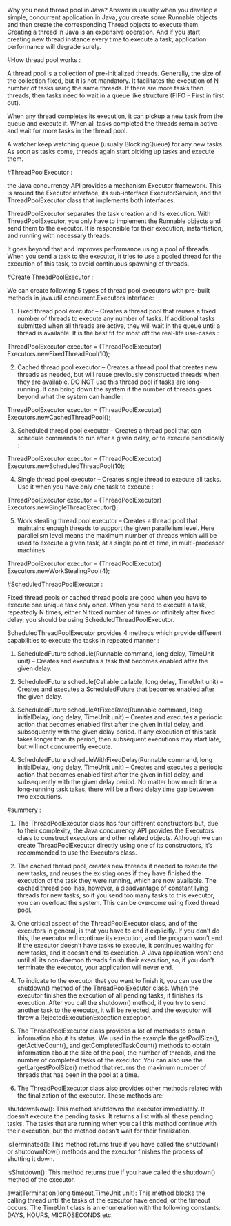 Why you need thread pool in Java? Answer is usually when you develop a simple, 
concurrent application in Java, you create some Runnable objects and then 
create the corresponding Thread objects to execute them. Creating a thread in 
Java is an expensive operation. And if you start creating new thread instance 
every time to execute a task, application performance will degrade surely.

#How thread pool works : 

A thread pool is a collection of pre-initialized threads. Generally, the size of 
the collection fixed, but it is not mandatory. It facilitates the execution of N 
number of tasks using the same threads. If there are more tasks than threads, 
then tasks need to wait in a queue like structure (FIFO – First in first out).

When any thread completes its execution, it can pickup a new task from the queue 
and execute it. When all tasks completed the threads remain active and wait 
for more tasks in the thread pool.

A watcher keep watching queue (usually BlockingQueue) for any new tasks. 
As soon as tasks come, threads again start picking up tasks and execute them.

#ThreadPoolExecutor : 

the Java concurrency API provides a mechanism Executor framework. This is around 
the Executor interface, its sub-interface ExecutorService, and the ThreadPoolExecutor 
class that implements both interfaces.

ThreadPoolExecutor separates the task creation and its execution. With ThreadPoolExecutor, 
you only have to implement the Runnable objects and send them to the executor. 
It is responsible for their execution, instantiation, and running with necessary threads.

It goes beyond that and improves performance using a pool of threads. 
When you send a task to the executor, it tries to use a pooled thread for 
the execution of this task, to avoid continuous spawning of threads.

#Create ThreadPoolExecutor : 

We can create following 5 types of thread pool executors with pre-built methods in 
java.util.concurrent.Executors interface: 

1) Fixed thread pool executor – Creates a thread pool that reuses a fixed number 
of threads to execute any number of tasks. If additional tasks submitted when 
all threads are active, they will wait in the queue until a thread is available. 
It is the best fit for most off the real-life use-cases : 

ThreadPoolExecutor executor = (ThreadPoolExecutor) Executors.newFixedThreadPool(10);

2) Cached thread pool executor – Creates a thread pool that creates new threads as 
needed, but will reuse previously constructed threads when they are available. 
DO NOT use this thread pool if tasks are long-running. It can bring down the system 
if the number of threads goes beyond what the system can handle : 

ThreadPoolExecutor executor = (ThreadPoolExecutor) Executors.newCachedThreadPool();

3) Scheduled thread pool executor – Creates a thread pool that can schedule commands 
to run after a given delay, or to execute periodically : 

ThreadPoolExecutor executor = (ThreadPoolExecutor) Executors.newScheduledThreadPool(10);

4) Single thread pool executor – Creates single thread to execute all tasks. Use it 
when you have only one task to execute : 

ThreadPoolExecutor executor = (ThreadPoolExecutor) Executors.newSingleThreadExecutor();

5) Work stealing thread pool executor – Creates a thread pool that maintains enough threads 
to support the given parallelism level. Here parallelism level means the maximum number 
of threads which will be used to execute a given task, at a single point of time, 
in multi-processor machines.

ThreadPoolExecutor executor = (ThreadPoolExecutor) Executors.newWorkStealingPool(4);

#ScheduledThreadPoolExecutor : 

Fixed thread pools or cached thread pools are good when you have to execute one unique 
task only once. When you need to execute a task, repeatedly N times, either N fixed number 
of times or infinitely after fixed delay, you should be using ScheduledThreadPoolExecutor.

ScheduledThreadPoolExecutor provides 4 methods which provide different capabilities to execute 
the tasks in repeated manner : 

1) ScheduledFuture schedule(Runnable command, long delay, TimeUnit unit) – Creates and executes 
a task that becomes enabled after the given delay.

2) ScheduledFuture schedule(Callable callable, long delay, TimeUnit unit) – Creates and executes 
a ScheduledFuture that becomes enabled after the given delay.

3) ScheduledFuture scheduleAtFixedRate(Runnable command, long initialDelay, 
long delay, TimeUnit unit) – Creates and executes a periodic action that becomes enabled 
first after the given initial delay, and subsequently with the given delay period. 
If any execution of this task takes longer than its period, then subsequent executions 
may start late, but will not concurrently execute.

4) ScheduledFuture scheduleWithFixedDelay(Runnable command, long initialDelay, long delay, 
TimeUnit unit) – Creates and executes a periodic action that becomes enabled first after 
the given initial delay, and subsequently with the given delay period. No matter how much time 
a long-running task takes, there will be a fixed delay time gap between two executions.

#summery : 

1) The ThreadPoolExecutor class has four different constructors but, due to their complexity, 
the Java concurrency API provides the Executors class to construct executors and other 
related objects. Although we can create ThreadPoolExecutor directly using one of 
its constructors, it’s recommended to use the Executors class.

2) The cached thread pool, creates new threads if needed to execute the new tasks, 
and reuses the existing ones if they have finished the execution of the task 
they were running, which are now available. The cached thread pool has, however, 
a disadvantage of constant lying threads for new tasks, so if you send too many tasks 
to this executor, you can overload the system. This can be overcome using fixed thread pool.

3) One critical aspect of the ThreadPoolExecutor class, and of the executors in general, 
is that you have to end it explicitly. If you don’t do this, the executor will continue 
its execution, and the program won’t end. If the executor doesn’t have tasks to execute, 
it continues waiting for new tasks, and it doesn’t end its execution. A Java application 
won’t end until all its non-daemon threads finish their execution, so, if you don’t terminate 
the executor, your application will never end.

4) To indicate to the executor that you want to finish it, you can use the shutdown() method 
of the ThreadPoolExecutor class. When the executor finishes the execution of all pending tasks, 
it finishes its execution. After you call the shutdown() method, if you try to send another task 
to the executor, it will be rejected, and the executor will 
throw a RejectedExecutionException exception.

5) The ThreadPoolExecutor class provides a lot of methods to obtain information about its status. 
We used in the example the getPoolSize(), getActiveCount(), and getCompletedTaskCount() methods 
to obtain information about the size of the pool, the number of threads, and the number of completed 
tasks of the executor. You can also use the getLargestPoolSize() method that returns the maximum 
number of threads that has been in the pool at a time.

6) The ThreadPoolExecutor class also provides other methods related with the finalization 
of the executor. These methods are:

shutdownNow(): This method shutdowns the executor immediately. It doesn’t execute the pending tasks. 
It returns a list with all these pending tasks. The tasks that are running when you call this method 
continue with their execution, but the method doesn’t wait for their finalization.

isTerminated(): This method returns true if you have called the shutdown() or shutdownNow() methods 
and the executor finishes the process of shutting it down.

isShutdown(): This method returns true if you have called the shutdown() method of the executor.

awaitTermination(long timeout,TimeUnit unit): This method blocks the calling thread until the tasks 
of the executor have ended, or the timeout occurs. The TimeUnit class is an enumeration with 
the following constants: DAYS, HOURS, MICROSECONDS etc.




